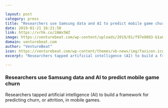 ```yaml
---

layout: post
category: press
title: "Researchers use Samsung data and AI to predict mobile game churn"
date: 2019-01-21 16:21:50
link: https://vrhk.co/2AWx5WZ
image: https://venturebeat.com/wp-content/uploads/2019/01/f97e9083-b1a8-40bf-be97-7682142ebcfe.png?w=1200&strip=all
domain: venturebeat.com
author: "VentureBeat"
icon: https://venturebeat.com/wp-content/themes/vb-news/img/favicon.ico
excerpt: "Researchers tapped artificial intelligence (AI) to build a framework for predicting churn, or attrition, in mobile games."

---
```


### Researchers use Samsung data and AI to predict mobile game churn

Researchers tapped artificial intelligence (AI) to build a framework for predicting churn, or attrition, in mobile games.
